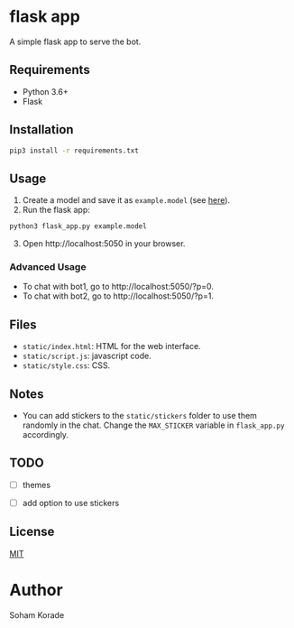 # flask app

A simple flask app to serve the bot.

## Requirements

- Python 3.6+
- Flask

## Installation

```bash
pip3 install -r requirements.txt
```

## Usage

1. Create a model and save it as `example.model` (see [here](README.md#basic-usage)).
2. Run the flask app:

```bash
python3 flask_app.py example.model
```
3. Open http://localhost:5050 in your browser.

### Advanced Usage
- To chat with bot1, go to http://localhost:5050/?p=0.
- To chat with bot2, go to http://localhost:5050/?p=1.

## Files
- `static/index.html`: HTML for the web interface.
- `static/script.js`: javascript code.
- `static/style.css`: CSS.

## Notes

- You can add stickers to the `static/stickers` folder to use them randomly in the chat. Change the `MAX_STICKER` variable in `flask_app.py` accordingly.

## TODO
- [ ] themes
- [ ] add option to use stickers


## License

[MIT](LICENSE.md)

# Author

Soham Korade
